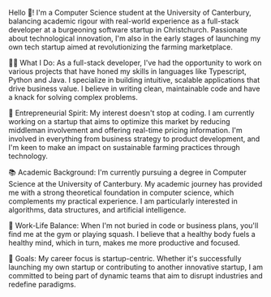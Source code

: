 Hello 👋! I'm a Computer Science student at the University of Canterbury, balancing academic rigour with real-world experience as a full-stack developer at a burgeoning software startup in Christchurch. Passionate about technological innovation, I'm also in the early stages of launching my own tech startup aimed at revolutionizing the farming marketplace.

👨‍💻 What I Do:
As a full-stack developer, I've had the opportunity to work on various projects that have honed my skills in languages like Typescript, Python and Java. I specialize in building intuitive, scalable applications that drive business value. I believe in writing clean, maintainable code and have a knack for solving complex problems.

🌱 Entrepreneurial Spirit:
My interest doesn't stop at coding. I am currently working on a startup that aims to optimize this market by reducing middleman involvement and offering real-time pricing information. I'm involved in everything from business strategy to product development, and I'm keen to make an impact on sustainable farming practices through technology.

📚 Academic Background:
I'm currently pursuing a degree in Computer Science at the University of Canterbury. My academic journey has provided me with a strong theoretical foundation in computer science, which complements my practical experience. I am particularly interested in algorithms, data structures, and artificial intelligence.

💪 Work-Life Balance:
When I'm not buried in code or business plans, you'll find me at the gym or playing squash. I believe that a healthy body fuels a healthy mind, which in turn, makes me more productive and focused.

🎯 Goals:
My career focus is startup-centric. Whether it's successfully launching my own startup or contributing to another innovative startup, I am committed to being part of dynamic teams that aim to disrupt industries and redefine paradigms.
